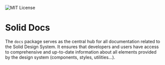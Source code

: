 ![MIT License](https://img.shields.io/badge/License-MIT-green.svg)

# Solid Docs

The `docs` package serves as the central hub for all documentation related to the Solid Design System. It ensures that developers and users have access to comprehensive and up-to-date information about all elements provided by the design system (components, styles, utilities...).
